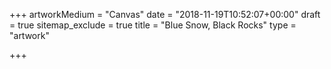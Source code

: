 +++
artworkMedium = "Canvas"
date = "2018-11-19T10:52:07+00:00"
draft = true
sitemap_exclude = true
title = "Blue Snow, Black Rocks"
type = "artwork"

+++
